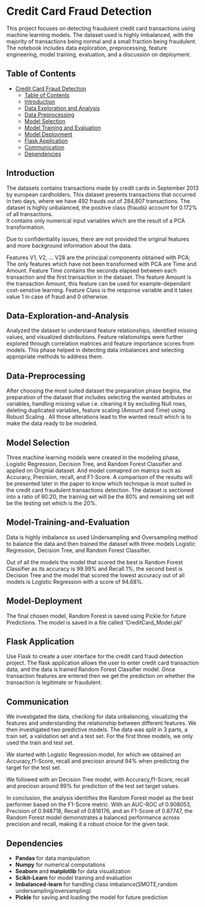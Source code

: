 # Credit Card Fraud Detection

This project focuses on detecting fraudulent credit card transactions using machine learning models. The dataset used is highly imbalanced, with the majority of transactions being normal and a small fraction being fraudulent. The notebook includes data exploration, preprocessing, feature engineering, model training, evaluation, and a discussion on deployment.

## Table of Contents
- [Credit Card Fraud Detection](#credit-card-fraud-detection)
  - [Table of Contents](#table-of-contents)
  - [Introduction](#Introduction)
  - [Data Exploration and Analysis](#data-exploration-and-analysis)
  - [Data Preprocessing](#data-preprocessing)
  - [Model Selection](#model-selection)
  - [Model Training and Evaluation](#model-training-and-evaluation)
  - [Model Deployment](#model-deployment)
  - [Flask Application](#Flask-Application)
  - [Communication](#communication)
  - [Dependencies](#dependencies)

## Introduction
The datasets contains transactions made by credit cards in September 2013 by european cardholders. This dataset presents transactions that occurred in two days, where we have 492 frauds out of 284,807 transactions. The dataset is highly unbalanced, the positive class (frauds) account for 0.172% of all transactions.\
It contains only numerical input variables which are the result of a PCA transformation.

Due to confidentiality issues, there are not provided the original features and more background information about the data.

Features V1, V2, ... V28 are the principal components obtained with PCA;
The only features which have not been transformed with PCA are Time and Amount. Feature Time contains the seconds elapsed between each transaction and the first transaction in the dataset. The feature Amount is the transaction Amount, this feature can be used for example-dependant cost-senstive learning.
Feature Class is the response variable and it takes value 1 in case of fraud and 0 otherwise.

## Data-Exploration-and-Analysis
Analyzed the dataset to understand feature relationships, identified missing values, and visualized distributions. Feature relationships were further explored through correlation matrices and feature importance scores from models. This phase helped in detecting data imbalances and selecting appropriate methods to address them.


## Data-Preprocessing
After choosing the most suited dataset the preparation phase begins, the preparation of the dataset that includes selecting the wanted attributes or variables, handling missing value i.e. cleaning it by excluding Null rows, deleting duplicated variables, feature scaling (Amount and Time) using Robust Scaling . All those alterations lead to the wanted result which is to make the data ready to be modeled.

## Model Selection
Three machine learning models were created in the modeling phase, Logistic Regression, Decision Tree, and Random Forest Classifier and applied on Orignial dataset. And model comapred on matrics such as Accuracy, Precision, recall, and F1-Score. A comparison of the results will be presented later in the paper to know which technique is most suited in the credit card fraudulent transactions detection. The dataset is sectioned into a ratio of 80:20, the training set will be the 80% and remaining set will be the testing set which is the 20%. 

## Model-Training-and-Evaluation
Data is highly imbalance so used Undersampling and Oversampling method to balance the data and then trained the dataset with three models Logistic Regression, Decision Tree, and Random Forest Classifier.

Out of all the models the model that scored the best is Random Forest Classifier as its accuracy is 99.99% and Recall 1%, the second best is Decision Tree and the model that scored the lowest accuracy out of all models is Logistic Regression with a score of 94.68%.

## Model-Deployment
The final chosen model, Random Forest is saved using Pickle for future Predictions. The model is saved in a file called  'CreditCard_Model.pkl'

## Flask Application
Use Flask to create a user interface for the credit card fraud detection project. The flask application allows the user to enter credit card transaction data, and the data is trained Random Forest Classifier model. Once transaction features are entered then we get the prediction on whether the transaction is legitimate or fraudulent.


## Communication
We investigated the data, checking for data unbalancing, visualizing the features and understanding the relationship between different features. We then investigated two predictive models. The data was split in 3 parts, a train set, a validation set and a test set. For the first three models, we only used the train and test set.

We started with Logistic Regression model, for which we obtained an Accuracy,f1-Score, recall and preciosn around 94% when predicting the target for the test set.

We followed with an Decision Tree model, with Accuracy,f1-Score, recall and preciosn around 99% for prediction of the test set target values.

In conclusion, the analysis identifies the Random Forest model as the best performer based on the F1-Score metric. With an AUC-ROC of 0.908053, Precision of 0.948718, Recall of 0.816176, and an F1-Score of 0.87747, the Random Forest model demonstrates a balanced performance across precision and recall, making it a robust choice for the given task.

## Dependencies
- <b>Pandas</b> for data manipulation
- <b>Numpy</b> for numerical computations
- <b>Seaborn</b> and <b>matplotlib</b> for data visualization
- <b>Scikit-Learn</b> for model training and evaluation
- <b>Imbalanced-learn</b> for handling class imbalance(SMOTE,random undersampling/oversampling)
- <b>Pickle</b> for saving and loading the model for future prediction


